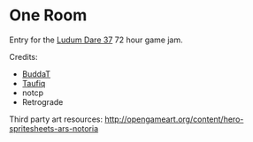 # One Room

Entry for the
[Ludum Dare 37](http://ludumdare.com/compo/2016/12/09/submit-your-game-on-ldjam-com-post-blogs-on-ludumdare-com/)
72 hour game jam.

Credits:
* [BuddaT](https://github.com/BuddaT)
* [Taufiq](https://github.com/taufiqkh)
* notcp
* Retrograde

Third party art resources:
http://opengameart.org/content/hero-spritesheets-ars-notoria
